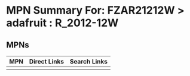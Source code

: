 



# MPN Summary For: FZAR21212W > adafruit : R_2012-12W

## MPNs
  

|MPN|Direct Links|Search Links|
| :--- | :--- | :--- |
||||

